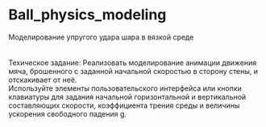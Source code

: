 # Ball_physics_modeling
Моделирование упругого удара шара в вязкой среде<br />
<br />
<br />
Техическое задание:
Реализовать моделирование анимации движения мяча, брошенного с заданной начальной скоростью в сторону стены, и отскакивает от неё.<br />
Используйте элементы пользовательского интерфейса или кнопки клавиатуры для задания начальной горизонтальной и вертикальной составляющих скорости, коэффициента трения среды и величины ускорения свободного падения g.
